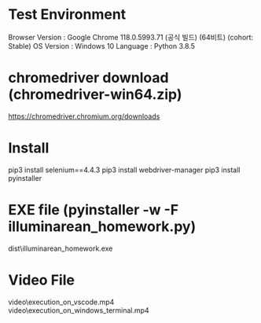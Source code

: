 # Test Environment
Browser Version : Google Chrome	118.0.5993.71 (공식 빌드) (64비트) (cohort: Stable)
OS Version : Windows 10
Language : Python 3.8.5


# chromedriver download (chromedriver-win64.zip)
https://chromedriver.chromium.org/downloads


# Install
pip3 install selenium==4.4.3
pip3 install webdriver-manager
pip3 install pyinstaller

# EXE file (pyinstaller -w -F illuminarean_homework.py)
dist\illuminarean_homework.exe

# Video File
video\execution_on_vscode.mp4
video\execution_on_windows_terminal.mp4
